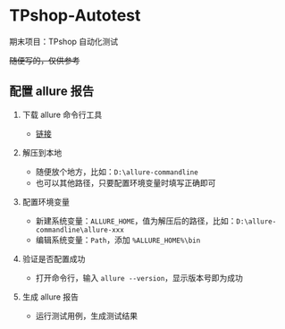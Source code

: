 # TPshop-Autotest
期末项目：TPshop 自动化测试  

~~随便写的，仅供参考~~

## 配置 allure 报告
1. 下载 allure 命令行工具  
   - [链接](https://repo.maven.apache.org/maven2/io/qameta/allure/allure-commandline/)


2. 解压到本地  
   - 随便放个地方，比如：`D:\allure-commandline`
   - 也可以其他路径，只要配置环境变量时填写正确即可


3. 配置环境变量  
   - 新建系统变量：`ALLURE_HOME`，值为解压后的路径，比如：`D:\allure-commandline\allure-xxx` 
   - 编辑系统变量：`Path`，添加 `%ALLURE_HOME%\bin`


4. 验证是否配置成功  
   - 打开命令行，输入 `allure --version`，显示版本号即为成功


5. 生成 allure 报告
   - 运行测试用例，生成测试结果